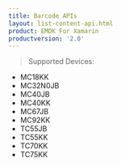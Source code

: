 ```yaml
---
title: Barcode APIs
layout: list-content-api.html
product: EMDK For Xamarin
productversion: '2.0'
---
```

>Supported Devices:
* MC18KK
* MC32N0JB
* MC40JB
* MC40KK
* MC67JB
* MC92KK
* TC55JB
* TC55KK
* TC70KK
* TC75KK








